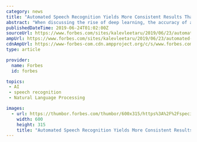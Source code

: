 ```yaml
---
category: news
title: "Automated Speech Recognition Yields More Consistent Results Than Human Captioning"
abstract: "When discussing the rise of deep learning, the accuracy of automated approaches is typically compared to the gold standard of flawless human output. In reality, real-world human performance is actually quite poor at the kinds of tasks typically being ..."
publishedDateTime: 2019-06-24T01:02:00Z
sourceUrl: https://www.forbes.com/sites/kalevleetaru/2019/06/23/automated-speech-recognition-yields-more-consistent-results-than-human-captioning/
ampUrl: https://www.forbes.com/sites/kalevleetaru/2019/06/23/automated-speech-recognition-yields-more-consistent-results-than-human-captioning/amp/
cdnAmpUrl: https://www-forbes-com.cdn.ampproject.org/c/s/www.forbes.com/sites/kalevleetaru/2019/06/23/automated-speech-recognition-yields-more-consistent-results-than-human-captioning/amp/
type: article

provider:
  name: Forbes
  id: forbes

topics:
 - AI
 - speech recognition
 - Natural Language Processing

images:
  - url: https://thumbor.forbes.com/thumbor/600x315/https%3A%2F%2Fspecials-images.forbesimg.com%2Fdam%2Fimageserve%2F944018598%2F960x0.jpg%3Ffit%3Dscale
    width: 600
    height: 315
    title: "Automated Speech Recognition Yields More Consistent Results Than Human Captioning"
---
```


